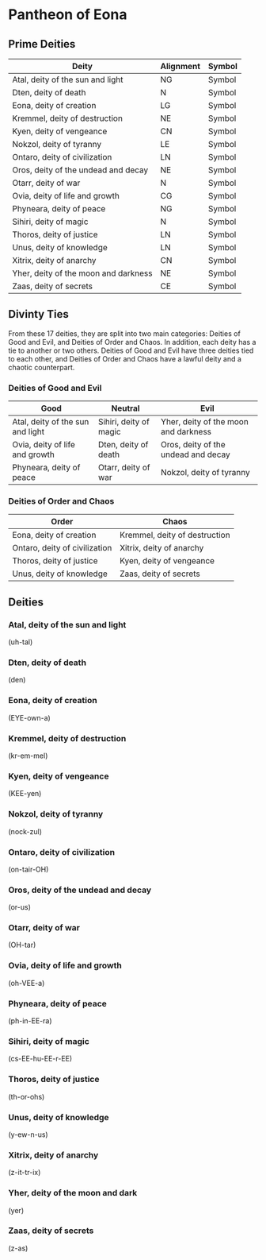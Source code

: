 # Pantheon of Eona
## Prime Deities

Deity | Alignment | Symbol
----- | --------- | ------
Atal, deity of the sun and light | NG | Symbol
Dten, deity of death | N | Symbol
Eona, deity of creation | LG | Symbol
Kremmel, deity of destruction | NE | Symbol
Kyen, deity of vengeance | CN | Symbol
Nokzol, deity of tyranny | LE | Symbol
Ontaro, deity of civilization | LN | Symbol
Oros, deity of the undead and decay | NE | Symbol
Otarr, deity of war | N | Symbol
Ovia, deity of life and growth | CG | Symbol
Phyneara, deity of peace | NG | Symbol
Sihiri, deity of magic | N | Symbol
Thoros, deity of justice | LN | Symbol
Unus, deity of knowledge | LN | Symbol
Xitrix, deity of anarchy | CN | Symbol
Yher, deity of the moon and darkness | NE | Symbol
Zaas, deity of secrets | CE | Symbol

## Divinty Ties
From these 17 deities, they are split into two main categories: Deities of Good and Evil, and Deities of Order and Chaos. In addition, each deity has a tie to another or two others. Deities of Good and Evil have three deities tied to each other, and Deities of Order and Chaos have a lawful deity and a chaotic counterpart. 

### Deities of Good and Evil
Good | Neutral | Evil
---- | ------- | ----
Atal, deity of the sun and light | Sihiri, deity of magic | Yher, deity of the moon and darkness
Ovia, deity of life and growth | Dten, deity of death | Oros, deity of the undead and decay
Phyneara, deity of peace | Otarr, deity of war | Nokzol, deity of tyranny

### Deities of Order and Chaos
Order | Chaos
----- | -----
Eona, deity of creation | Kremmel, deity of destruction
Ontaro, deity of civilization | Xitrix, deity of anarchy
Thoros, deity of justice | Kyen, deity of vengeance
Unus, deity of knowledge | Zaas, deity of secrets

## Deities
### Atal, deity of the sun and light
(uh-tal)

### Dten, deity of death
(den)

### Eona, deity of creation
(EYE-own-a)

### Kremmel, deity of destruction
(kr-em-mel)

### Kyen, deity of vengeance
(KEE-yen)

### Nokzol, deity of tyranny
(nock-zul)

### Ontaro, deity of civilization
(on-tair-OH)

### Oros, deity of the undead and decay
(or-us)

### Otarr, deity of war
(OH-tar)

### Ovia, deity of life and growth
(oh-VEE-a)

### Phyneara, deity of peace
(ph-in-EE-ra)

### Sihiri, deity of magic
(cs-EE-hu-EE-r-EE)

### Thoros, deity of justice
(th-or-ohs)

### Unus, deity of knowledge
(y-ew-n-us)

### Xitrix, deity of anarchy
(z-it-tr-ix)

### Yher, deity of the moon and dark
(yer)

### Zaas, deity of secrets
(z-as)
